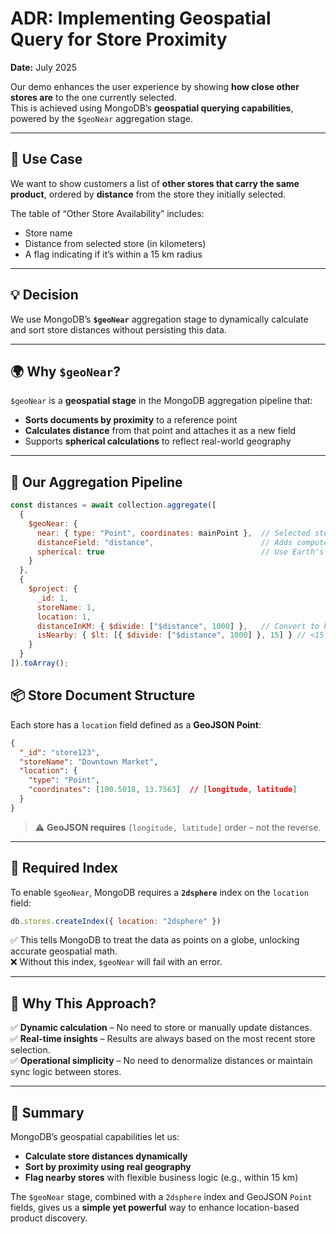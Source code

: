# ADR: Implementing Geospatial Query for Store Proximity

**Date:** July 2025


Our demo enhances the user experience by showing **how close other stores are** to the one currently selected.  
This is achieved using MongoDB’s **geospatial querying capabilities**, powered by the `$geoNear` aggregation stage.

---

## 🧭 Use Case

We want to show customers a list of **other stores that carry the same product**, ordered by **distance** from the store they initially selected.

The table of “Other Store Availability” includes:

- Store name  
- Distance from selected store (in kilometers)  
- A flag indicating if it’s within a 15 km radius  

---

## 💡 Decision

We use MongoDB’s **`$geoNear`** aggregation stage to dynamically calculate and sort store distances without persisting this data.

---

## 🌍 Why `$geoNear`?

`$geoNear` is a **geospatial stage** in the MongoDB aggregation pipeline that:

- **Sorts documents by proximity** to a reference point  
- **Calculates distance** from that point and attaches it as a new field  
- Supports **spherical calculations** to reflect real-world geography  

---

## 🧪 Our Aggregation Pipeline

```js
const distances = await collection.aggregate([
  {
    $geoNear: {
      near: { type: "Point", coordinates: mainPoint },  // Selected store's coordinates
      distanceField: "distance",                        // Adds computed distance (in meters)
      spherical: true                                   // Use Earth's curvature
    }
  },
  {
    $project: {
      _id: 1,
      storeName: 1,
      location: 1,
      distanceInKM: { $divide: ["$distance", 1000] },   // Convert to kilometers
      isNearby: { $lt: [{ $divide: ["$distance", 1000] }, 15] } // <15 km flag
    }
  }
]).toArray();

```

## 📦 Store Document Structure

Each store has a `location` field defined as a **GeoJSON Point**:

```json
{
  "_id": "store123",
  "storeName": "Downtown Market",
  "location": {
    "type": "Point",
    "coordinates": [100.5018, 13.7563]  // [longitude, latitude]
  }
}
```

> ⚠️ **GeoJSON requires** `[longitude, latitude]` order – not the reverse.

---

## 🔧 Required Index

To enable `$geoNear`, MongoDB requires a **`2dsphere`** index on the `location` field:

```js
db.stores.createIndex({ location: "2dsphere" })
```

✅ This tells MongoDB to treat the data as points on a globe, unlocking accurate geospatial math.  
❌ Without this index, `$geoNear` will fail with an error.

---

## 🧠 Why This Approach?

✅ **Dynamic calculation** – No need to store or manually update distances.  
✅ **Real-time insights** – Results are always based on the most recent store selection.  
✅ **Operational simplicity** – No need to denormalize distances or maintain sync logic between stores.

---

## 🎯 Summary

MongoDB’s geospatial capabilities let us:

- **Calculate store distances dynamically**  
- **Sort by proximity using real geography**  
- **Flag nearby stores** with flexible business logic (e.g., within 15 km)

The `$geoNear` stage, combined with a `2dsphere` index and GeoJSON `Point` fields, gives us a **simple yet powerful** way to enhance location-based product discovery.
